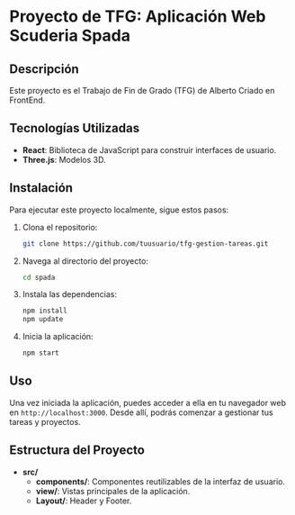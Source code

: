 # Proyecto de TFG: Aplicación Web Scuderia Spada

## Descripción

Este proyecto es el Trabajo de Fin de Grado (TFG) de Alberto Criado en FrontEnd.

## Tecnologías Utilizadas

- **React**: Biblioteca de JavaScript para construir interfaces de usuario.
- **Three.js**: Modelos 3D.

## Instalación

Para ejecutar este proyecto localmente, sigue estos pasos:

1. Clona el repositorio:
   ```bash
   git clone https://github.com/tuusuario/tfg-gestion-tareas.git
   ```
2. Navega al directorio del proyecto:
   ```bash
   cd spada
   ```
3. Instala las dependencias:
   ```bash
   npm install
   npm update
   ```
4. Inicia la aplicación:
   ```bash
   npm start
   ```

## Uso

Una vez iniciada la aplicación, puedes acceder a ella en tu navegador web en `http://localhost:3000`. Desde allí, podrás comenzar a gestionar tus tareas y proyectos.

## Estructura del Proyecto

- **src/**
  - **components/**: Componentes reutilizables de la interfaz de usuario.
  - **view/**: Vistas principales de la aplicación.
  - **Layout/**: Header y Footer.
